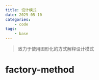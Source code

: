 ```yaml
---
title: 设计模式
date: 2025-05-10
categories:
    - code
tags:
    - base
---
```


> 致力于使用图形化的方式解释设计模式

# factory-method

